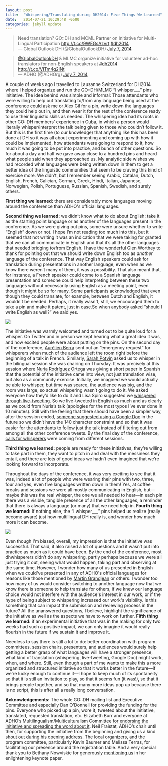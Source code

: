 ```yaml
---
layout: post
title:  "Whispering/Translating during DH2014: Five Things We Learned"
date:   2014-07-21 10:29:48 -0500
categories: jekyll update
---
```


> Need translation? GO::DH and MCML Partner on Initiative for
> Multi-Lingual Participation <http://t.co/9WEGsAzvrt>
> [\#dh2014](https://twitter.com/hashtag/dh2014?src=hash)\
> — Global Outlook DH (@GlobalOutlookDH) [July 7,
> 2014](https://twitter.com/GlobalOutlookDH/statuses/486075191748202496)

> [@GlobalOutlookDH](https://twitter.com/GlobalOutlookDH) & MLMC
> organize initiative for volunteer ad-hoc translators for non-English
> speakers at [\#dh2014](https://twitter.com/hashtag/dh2014?src=hash)
> <http://t.co/VITm4q2iNt>\
> — ADHO (@ADHOrg) [July 7,
> 2014](https://twitter.com/ADHOrg/statuses/486065957597872128)

A couple of weeks ago I travelled to Lausanne Switzerland for DH2014
where I helped organize and run the GO::DH/MLMC “I whisper\_\_\_” pins
initiative. The idea behind was simple and informal: Those attendants
who were willing to help out translating to/from any language being used
at the conference could ask me or Alex Gil for a pin, write down the
languages they could help out in, and then wear it for the rest of the
conference ready to use their linguistic skills as needed. The
whispering idea had its roots in other GO::DH members’ experience in
Cuba, in which a person would literally whisper/interpret the talk being
given to those who couldn’t follow it. But this is the first time (to
our knowledge) that anything like this has been done at DH so it was all
about experimenting and coming up with how it could be implemented, how
attendants were going to respond to it, how much it was going to be put
into practice, and bunch of other questions. So for about a day and half
we gave away close to a hundred pins and heard what people said when
they approached us. My analytic side wishes we had recorded what
languages were being written down in them to get a better idea of the
linguistic communities that seem to be craving this kind of exercise
more. We didn’t, but I remember seeing Arabic, Catalan, Dutch, English,
French, Galician, German, Greek, Hindi, Italian, Japanese, Norwegian,
Polish, Portuguese, Russian, Spanish, Swedish, and surely others.

**First thing we learned:** there are considerably more languages moving
around the conference than ADHO's official languages.

**Second thing we learned:** we didn’t know what to do about English:
take it as the starting point language or as another of the languages
present in the conference. As we were giving out pins, some were unsure
whether to write “English” down or not. I hope I’m not reading too much
into this, but it seemed that not writing it was an indication that we
were taking for granted that we can all communicate in English and that
it’s all the other languages that needed bridging to/from English. I
have the wonderful Glen Worthey to thank for pointing out that we should
write down English too as *another* language of the conference. That way
English speakers could ask for translation during presentations in
another language, even when as we know there weren’t many of them, it
was a possibility. That also meant that, for instance, a French speaker
could come to a Spanish language presentation and someone could help
interpreting between these two languages without necessarily using
English as a meeting point, even though it might be so for many. Some
participants acknowledged that even though they could translate, for
example, between Dutch and English, it wouldn’t be needed. Perhaps, it
really wasn't, still, we encouraged them to take a pin and make it
patent, just in case.So when anybody asked “should I write English as
well?” we said yes.

<div class="img_row">
    <img class="col three" src="{{ site.baseurl }}/assets/img/godhpins1.jpg">
</div>

The initiative was warmly welcomed and turned out to be quite loud for a
whisper. On Twitter and in person we kept hearing what a great idea it
was, and how excited people were about putting on the pins. On the
second day of the conference, [Aurélien
Berra](https://twitter.com/aurelberra/status/486785387655073792) sent
out an “emergency request” for whisperers when much of the audience left
the room right before the beginning of a talk in French. Similarly,
[Sarah Potvin](https://twitter.com/sp_meta/status/487151080162480128)
asked us to whisper in the bilingual session she was chairing on
Thursday. It was precisely at this session where [Nuria Rodríguez
Ortega](https://twitter.com/gworthey/status/487177838823759872) was
giving a short paper in Spanish that the potential of the initiative
came into view, not just translation wise, but also as a community
exercise. Initially, we imagined we would actually be able to whisper,
but time was scarce, the audience was big, and the room was large, so
actual whispering wasn’t going to do it. We asked everyone how they’d
like to do it and Lisa Spiro suggested we [whispered through
live-tweeting](https://twitter.com/sp_meta/status/487178008600780801).
So we live-tweeted in English as much and as clearly as we could from
Nuria’s talk (apologies for the most typos I’ve ever done in 10
minutes). Still with the feeling that there should have been a simpler
way, after the session ended, [someone suggested using a Google
Doc](https://twitter.com/sp_meta/status/487178477960179712) in the
future so we didn’t have the 140 character constraint and so that it was
easier for the attendants to follow just the talk instead of filtering
out from among all the other conference tweets. By the final day of the
conference, [calls for
whisperers](https://twitter.com/elikaortega/status/487502301461245952)
were coming from different sessions. 

**Third thing we learned:** people
are ready for these initiatives, they’re willing to take part in them,
they want to pitch in and deal with the messiness they entail, and there
are lots of good ideas we hadn’t even imagined that we’re looking
forward to incorporate.

Throughout the days of the conference, it was very exciting to see that
it was, indeed a lot of people who were wearing their pins with two,
three, four and yes, even five languages written down in them! Yes, at
coffee breaks and sessions we were all mostly communicating in English,
but––maybe this was the real whisper, the one we all needed to hear––in
each pin there was a visible, tangible presence of all the other
languages, a reminder that there is always a language (or many) that we
need help in. **Fourth thing we learned:** If nothing else, the “I
whisper\_\_\_” pins helped us realize (really become aware) just how
multilingual DH really is, and wonder how much more it can become.

<div class="img_row">
    <img class="col three" src="{{ site.baseurl }}/assets/img/godhpins2.jpg">
</div>

Even though I'm biased, overall, my impression is that the initiative was
successful. That said, it also raised a lot of questions and it wasn’t
put into practice as much as it could have been. By the end of the
conference, most dhwhisperers didn’t do any whispering, partly perhaps
because we were all just trying it out, seeing what would happen, taking
part and observing at the same time. However, I wonder how many of us
presented in English when we could've presented in any of ADHO's
official languages for reasons like those mentioned by [Martin
Grandjean](http://www.martingrandjean.ch/multilinguisme-dans-la-science-dh2014/)
or others. I wonder too how many of us would consider switching to
another language now that we know there is someone to help translate for
others, if we knew our language choice would not interfere with the
audience's interest in our work, or if the hype of being subject to
whispering increased our work's visibility. Is this something that can
impact the submission and reviewing process in the future? All the
unanswered questions, I believe, highlight the significance of the
initiative as well as the aspects we have to work on further. **Fifth
thing we learned:** if an experimental initiative that was in the making
for only two weeks had such a positive impact, we can only imagine it
would really flourish in the future if we sustain it and improve it.

Needless to say there is still a lot to do: better coordination with
program committees, session chairs, presenters, and audiences would
surely help getting a better grasp of what languages will have a
stronger presence, what kind of translation (whispering, live-tweeting,
Google Doc) might work, when, and where. Still, even though a part of me
wants to make this a more organized and structured initiative so that it
works better in the future––if we're lucky enough to continue it––I hope
to keep much of its spontaneity so that it is still an invitation to
play, so that it seems fun (it was!), so that it brings people together,
and so that many more ideas pop up because there is no script, this is
after all a really long conversation.

**Acknowledgements:** The whole GO::DH mailing list and Executive
Committee and especially Dan O’Donnell for providing the funding for the
pins. Everyone who picked up a pin, wore it, tweeted about the
initiative, translated, requested translation, etc. Elizabeth Burr and
everyone at ADHO’s Multilingualism/Multiculturalism Committee [for
endorsing the initiative and spreading the word about
it](http://adho.org/announcements/2014/godh-and-mcml-partner-initiative-multi-lingual-participation).
Neil Fraistat, ADHO’s chair until then, for supporting the initiative
from the beginning and giving us a kind [shout out during his opening
address](http://adho.org/announcements/2014/adho-chair-neil-fraistat-welcomes-dh-2014-participants).
The local organizers, and the program committee, particularly Kevin
Baumer and Melissa Terras, for facilitating our presence around the
registration table. And a very special thank you to Bethany Nowviskie
for generously [mentioning us](http://nowviskie.org/2014/anthropocene/)
in her enlightening keynote paper.
